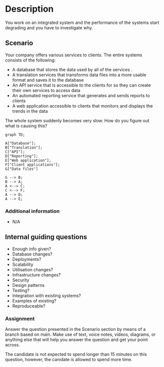 # Description
You work on an integrated system and the performance of the systems start degrading and you have to investigate why.

## Scenario
Your company offers various services to clients. The entire systems consists of the following:

 - A database that stores the data used by all of the services .
 - A translation services that transforms data files into a more usable format and saves it to the database
 - An API service that is accessible to the clients for so they can create their own services to access data
 - An automated reporting service that generates and sends reports to clients
 - A web application accessible to clients that monitors and displays the trends in the data

The whole system suddenly becomes very slow. How do you figure out what is causing this?

```mermaid
graph TD;

A["Database"];
B["Translation"];
C["API"];
D["Reporting"];
E["Web application"];
F["Client applications"];
G["Data files"]

G --> B;
B --> A;
A <--> C;
C <--> F;
A --> D;
A --> E;

```

### Additional information
 - N/A
 
 ## Internal guiding questions
 - Enough info given?
 - Database changes?
 - Deployments?
 - Scalability
 - Utilisation changes?
 - Infrastructure changes?
 - Security
 - Design patterns
 - Testing?
 - Integration with existing systems?
 - Examples of existing?
 - Reproduceable?
 
 ### Assignment
 Answer the question presented in the Scenario section by means of a branch based on main. 
 Make use of text, voice notes, videos, diagrams, or anything else that will help you answer the question
 and get your point across.

The candidate is not expected to spend longer than 15 minutes on this question, however, the canidate is allowed to spend more time.
